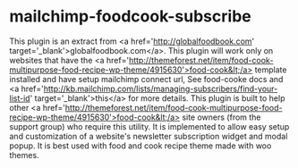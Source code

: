 # mailchimp-foodcook-subscribe
This plugin is an extract from &lt;a href='http://globalfoodbook.com' target='_blank'>globalfoodbook.com&lt;/a>. This plugin will work only on websites that have the &lt;a href='http://themeforest.net/item/food-cook-multipurpose-food-recipe-wp-theme/4915630'>food-cook&lt;/a> template installed  and have setup mailchimp connect url, See food-cooke docs and &lt;a href='http://kb.mailchimp.com/lists/managing-subscribers/find-your-list-id' target='_blank'>this&lt;/a> for more details. This plugin is built to help other &lt;a href='http://themeforest.net/item/food-cook-multipurpose-food-recipe-wp-theme/4915630'>food-cook&lt;/a> site owners (from the support group) who require this utility. It is implemented to allow easy setup and customization of a website's newsletter subscription widget and modal popup. It is best used with food and cook recipe theme made with woo themes.

